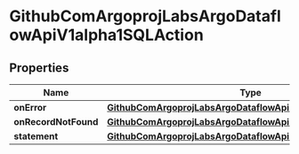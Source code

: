 

# GithubComArgoprojLabsArgoDataflowApiV1alpha1SQLAction


## Properties

Name | Type | Description | Notes
------------ | ------------- | ------------- | -------------
**onError** | [**GithubComArgoprojLabsArgoDataflowApiV1alpha1SQLStatement**](GithubComArgoprojLabsArgoDataflowApiV1alpha1SQLStatement.md) |  |  [optional]
**onRecordNotFound** | [**GithubComArgoprojLabsArgoDataflowApiV1alpha1SQLStatement**](GithubComArgoprojLabsArgoDataflowApiV1alpha1SQLStatement.md) |  |  [optional]
**statement** | [**GithubComArgoprojLabsArgoDataflowApiV1alpha1SQLStatement**](GithubComArgoprojLabsArgoDataflowApiV1alpha1SQLStatement.md) |  |  [optional]



